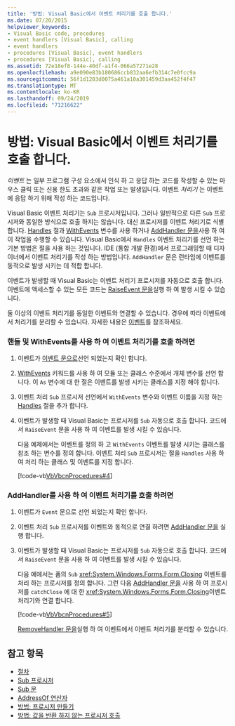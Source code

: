 ```yaml
---
title: '방법: Visual Basic에서 이벤트 처리기를 호출 합니다.'
ms.date: 07/20/2015
helpviewer_keywords:
- Visual Basic code, procedures
- event handlers [Visual Basic], calling
- event handlers
- procedures [Visual Basic], event handlers
- procedures [Visual Basic], calling
ms.assetid: 72e18ef8-144e-40df-a1f4-066a57271e28
ms.openlocfilehash: a9e090e83b180686ccb832aa6efb314c7e0fcc9a
ms.sourcegitcommit: 56f1d1203d0075a461a10a301459d3aa452f4f47
ms.translationtype: MT
ms.contentlocale: ko-KR
ms.lasthandoff: 09/24/2019
ms.locfileid: "71216622"
---
```

# <a name="how-to-call-an-event-handler-in-visual-basic"></a>방법: Visual Basic에서 이벤트 처리기를 호출 합니다.

*이벤트* 는 일부 프로그램 구성 요소에서 인식 하 고 응답 하는 코드를 작성할 수 있는 마우스 클릭 또는 신용 한도 초과와 같은 작업 또는 발생입니다. 이벤트 *처리기* 는 이벤트에 응답 하기 위해 작성 하는 코드입니다.

 Visual Basic 이벤트 처리기는 `Sub` 프로시저입니다. 그러나 일반적으로 다른 `Sub` 프로시저와 동일한 방식으로 호출 하지는 않습니다. 대신 프로시저를 이벤트 처리기로 식별 합니다. [Handles](../../../language-reference/statements/handles-clause.md) 절과 [WithEvents](../../../language-reference/modifiers/withevents.md) 변수를 사용 하거나 [AddHandler 문을](../../../language-reference/statements/addhandler-statement.md)사용 하 여이 작업을 수행할 수 있습니다. Visual Basic에서 `Handles` 이벤트 처리기를 선언 하는 기본 방법은 절을 사용 하는 것입니다. IDE (통합 개발 환경)에서 프로그래밍할 때 디자이너에서 이벤트 처리기를 작성 하는 방법입니다. `AddHandler` 문은 런타임에 이벤트를 동적으로 발생 시키는 데 적합 합니다.

 이벤트가 발생할 때 Visual Basic는 이벤트 처리기 프로시저를 자동으로 호출 합니다. 이벤트에 액세스할 수 있는 모든 코드는 [RaiseEvent 문을](../../../language-reference/statements/raiseevent-statement.md)실행 하 여 발생 시킬 수 있습니다.

 둘 이상의 이벤트 처리기를 동일한 이벤트와 연결할 수 있습니다. 경우에 따라 이벤트에서 처리기를 분리할 수 있습니다. 자세한 내용은 [이벤트](../events/index.md)를 참조하세요.

### <a name="to-call-an-event-handler-using-handles-and-withevents"></a>핸들 및 WithEvents를 사용 하 여 이벤트 처리기를 호출 하려면

1. 이벤트가 [이벤트 문으로](../../../language-reference/statements/event-statement.md)선언 되었는지 확인 합니다.

2. [WithEvents](../../../language-reference/modifiers/withevents.md) 키워드를 사용 하 여 모듈 또는 클래스 수준에서 개체 변수를 선언 합니다. 이 `As` 변수에 대 한 절은 이벤트를 발생 시키는 클래스를 지정 해야 합니다.

3. 이벤트 처리 `Sub` 프로시저 선언에서 `WithEvents` 변수와 이벤트 이름을 지정 하는 [Handles](../../../language-reference/statements/handles-clause.md) 절을 추가 합니다.

4. 이벤트가 발생할 때 Visual Basic는 프로시저를 `Sub` 자동으로 호출 합니다. 코드에서 `RaiseEvent` 문을 사용 하 여 이벤트를 발생 시킬 수 있습니다.

     다음 예제에서는 이벤트를 정의 하 고 `WithEvents` 이벤트를 발생 시키는 클래스를 참조 하는 변수를 정의 합니다. 이벤트 처리 `Sub` 프로시저는 절을 `Handles` 사용 하 여 처리 하는 클래스 및 이벤트를 지정 합니다.

     [!code-vb[VbVbcnProcedures#4](~/samples/snippets/visualbasic/VS_Snippets_VBCSharp/VbVbcnProcedures/VB/Class1.vb#4)]

### <a name="to-call-an-event-handler-using-addhandler"></a>AddHandler를 사용 하 여 이벤트 처리기를 호출 하려면

1. 이벤트가 `Event` 문으로 선언 되었는지 확인 합니다.

2. 이벤트 처리 `Sub` 프로시저를 이벤트와 동적으로 연결 하려면 [AddHandler 문을](../../../language-reference/statements/addhandler-statement.md) 실행 합니다.

3. 이벤트가 발생할 때 Visual Basic는 프로시저를 `Sub` 자동으로 호출 합니다. 코드에서 `RaiseEvent` 문을 사용 하 여 이벤트를 발생 시킬 수 있습니다.

     다음 예에서는 폼의 `Sub` <xref:System.Windows.Forms.Form.Closing> 이벤트를 처리 하는 프로시저를 정의 합니다. 그런 다음 [AddHandler 문을](../../../language-reference/statements/addhandler-statement.md) 사용 하 여 프로시저를 `catchClose` 에 대 한 <xref:System.Windows.Forms.Form.Closing>이벤트 처리기와 연결 합니다.

     [!code-vb[VbVbcnProcedures#5](~/samples/snippets/visualbasic/VS_Snippets_VBCSharp/VbVbcnProcedures/VB/Class1.vb#5)]

     [RemoveHandler 문을](../../../language-reference/statements/removehandler-statement.md)실행 하 여 이벤트에서 이벤트 처리기를 분리할 수 있습니다.

## <a name="see-also"></a>참고 항목

- [절차](index.md)
- [Sub 프로시저](sub-procedures.md)
- [Sub 문](../../../language-reference/statements/sub-statement.md)
- [AddressOf 연산자](../../../language-reference/operators/addressof-operator.md)
- [방법: 프로시저 만들기](how-to-create-a-procedure.md)
- [방법: 값을 반환 하지 않는 프로시저 호출](how-to-call-a-procedure-that-does-not-return-a-value.md)
